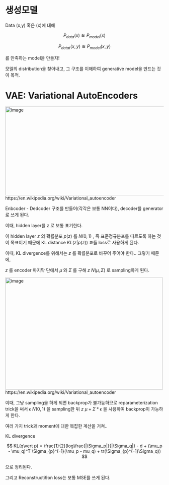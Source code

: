 # 생성모델

Data (x,y) 혹은 (x)에 대해

$$ P_{data}(x) \cong P_{model}(x) $$

$$ P_{datat}(x,y) \cong P_{model}(x,y) $$

를 만족하는 model을 만들자!

모델의 distribution을 찾아내고, 그 구조를 이해하여 generative model을 만드는 것이 목적.

# VAE: Variational AutoEncoders

<img width="693" height="282" alt="image" src="https://github.com/user-attachments/assets/f6d27a6a-b8d3-4f46-b06f-d37d614ac196" />
https://en.wikipedia.org/wiki/Variational_autoencoder

Enbcoder - Dedcoder 구조를 만들어(각각은 보통 NN이다), decoder를 generator로 쓰게 된다.

이때, hidden layer를 $z$ 로 보통 표기한다.

이 hidden layer $z$ 의 확률분포 $p(z)$ 를 $N(0,1)$ , 즉 표준정규분포를 따르도록 하는 것이 목표이기 때문에 KL distance $KL(z\vert p(z))$ ㄹ들 loss로 사용하게 된다.

이때, KL divergence를 위해서는 $z$ 를 확률분포로 바꾸어 주어야 한다.. 그렇기 때문에,

$z$ 를 encoder 마지막 단에서 $\mu$ 와 $\Sigma$ 를 구해 $z ~ N(\mu, \Sigma)$ 로 sampling하게 된다.

<img width="501" height="356" alt="image" src="https://github.com/user-attachments/assets/fa3d5b01-0029-4956-9fa2-83af4b38a822" />
https://en.wikipedia.org/wiki/Variational_autoencoder

이때, 그냥 sampling을 하게 되면 backprop가 불가능하므로  reparameterization trick을 써서
$\epsilon ~ N(0,1)$ 을 sampling한 뒤
$z ~ \mu + \Sigma * \epsilon$ 을 사용하여 backprop이 가능하게 한다.

여러 가지 trick과 moment에 대한 복잡한 계산을 거쳐..

KL divergence 

$$ KL(q\vert p) = \frac{1}{2}(log\frac{|\Sigma_p|}{|\Sigma_q|} - d + (\mu_p - \mu_q)^T \Sigma_{p}^{-1}(\mu_p - mu_q) + tr(\Sigma_{p}^{-1}\Sigma_q)) $$ 

으로 정리된다.

그리고 Reconstructi9on loss는 보통 MSE를 쓰게 된다.
